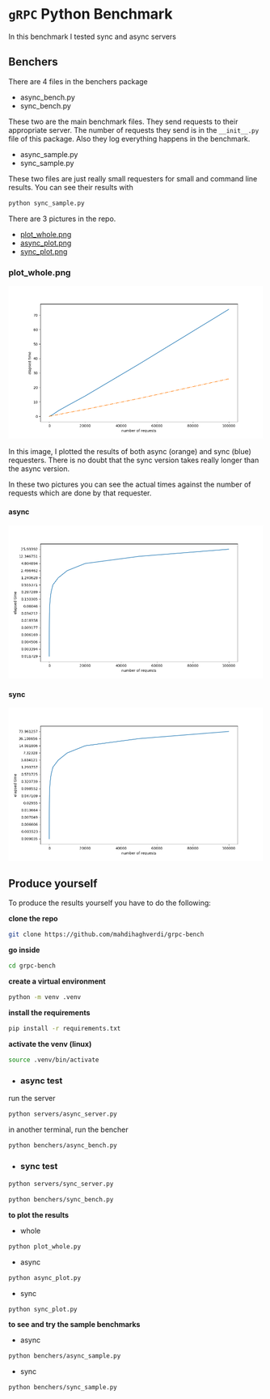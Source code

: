 # `gRPC` Python Benchmark

In this benchmark I tested sync and async servers

## Benchers
There are 4 files in the benchers package
- async_bench.py
- sync_bench.py

These two are the main benchmark files. They send requests to their appropriate server.
The number of requests they send is in the `__init__.py` file of this package.
Also they log everything happens in the benchmark.

- async_sample.py
- sync_sample.py

These two files are just really small requesters for small and command line results.
You can see their results with 
```bash
python sync_sample.py
```

There are 3 pictures in the repo.
- [plot_whole.png](https://github.com/mahdihaghverdi/grpc-bench/blob/main/whole_stats.png)
- [async_plot.png](https://github.com/mahdihaghverdi/grpc-bench/blob/main/async_stats.png)
- [sync_plot.png](https://github.com/mahdihaghverdi/grpc-bench/blob/main/sync_stats.png)

### plot_whole.png
![](https://github.com/mahdihaghverdi/grpc-bench/blob/main/whole_stats.png)

In this image, I plotted the results of both async (orange) and sync (blue) requesters.
There is no doubt that the sync version takes really longer than the async version.

In these two pictures you can see the actual times against the number of requests which are done by that requester.
#### async
![](https://github.com/mahdihaghverdi/grpc-bench/blob/main/async_stats.png)

#### sync 
![](https://github.com/mahdihaghverdi/grpc-bench/blob/main/sync_stats.png)


## Produce yourself
To produce the results yourself you have to do the following:

**clone the repo**
```bash
git clone https://github.com/mahdihaghverdi/grpc-bench
```

**go inside**
```bash
cd grpc-bench
```

**create a virtual environment**
```bash
python -m venv .venv
```

**install the requirements**
```bash
pip install -r requirements.txt
```

**activate the venv (linux)**
```bash
source .venv/bin/activate
```

- ### async test

run the server
```bash
python servers/async_server.py
```
in another terminal, run the bencher
```bash
python benchers/async_bench.py
```

- ### sync test
```bash
python servers/sync_server.py
```
```bash
python benchers/sync_bench.py
```

**to plot the results**
- whole
```bash
python plot_whole.py
```
- async
```bash
python async_plot.py
```
- sync
```bash
python sync_plot.py
```

**to see and try the sample benchmarks**
- async
```bash
python benchers/async_sample.py 
```
- sync
```bash
python benchers/sync_sample.py 
```
